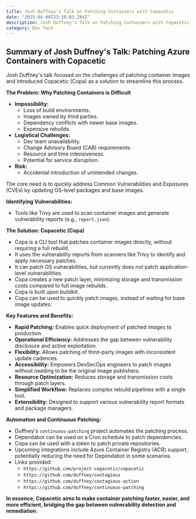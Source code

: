 ```yaml
---
title: Josh Duffney's Talk on Patching Containers with Copacetic
date: "2025-04-08T23:10:03.284Z"
description: Josh Duffney's Talk on Patching Containers with Copacetic
category: Dev Tech
---
```


## Summary of Josh Duffney's Talk: Patching Azure Containers with Copacetic

Josh Duffney's talk focused on the challenges of patching container images and introduced Copacetic (Copa) as a solution to streamline this process.

**The Problem: Why Patching Containers is Difficult**

* **Impossibility:**
    * Loss of build environments.
    * Images owned by third parties.
    * Dependency conflicts with newer base images.
    * Expensive rebuilds.
* **Logistical Challenges:**
    * Dev team unavailability.
    * Change Advisory Board (CAB) requirements.
    * Resource and time intensiveness.
    * Potential for service disruption.
* **Risk:**
    * Accidental introduction of unintended changes.

The core need is to quickly address Common Vulnerabilities and Exposures (CVEs) by updating OS-level packages and base images.

**Identifying Vulnerabilities:**

* Tools like Trivy are used to scan container images and generate vulnerability reports (e.g., `report.json`).

**The Solution: Copacetic (Copa)**

* Copa is a CLI tool that patches container images directly, without requiring a full rebuild.
* It uses the vulnerability reports from scanners like Trivy to identify and apply necessary patches.
* It can patch OS vulnerabilities, but currently does not patch application-level vulnerabilities.
* Copa creates a new patch layer, minimizing storage and transmission costs compared to full image rebuilds.
* Copa is built upon buildkit.
* Copa can be used to quickly patch images, instead of waiting for base image updates.

**Key Features and Benefits:**

* **Rapid Patching:** Enables quick deployment of patched images to production.
* **Operational Efficiency:** Addresses the gap between vulnerability disclosure and active exploitation.
* **Flexibility:** Allows patching of third-party images with inconsistent update cadences.
* **Accessibility:** Empowers DevSecOps engineers to patch images without needing to be the original image publishers.
* **Resource Optimization:** Reduces storage and transmission costs through patch layers.
* **Simplified Workflow:** Replaces complex rebuild pipelines with a single tool.
* **Extensibility:** Designed to support various vulnerability report formats and package managers.

**Automation and Continuous Patching:**

* Duffney's `continuous-patching` project automates the patching process.
* Dependabot can be used on a Cron schedule to patch dependencies.
* Copa can be used with a token to patch private repositories.
* Upcoming integrations include Azure Container Registry (ACR) support, potentially reducing the need for Dependabot in some scenarios.
* Links provided:
    * `https://github.com/project-copacetic/copacetic`
    * `https://github.com/duffney/contagious`
    * `https://github.com/duffney/contagious-action`
    * `https://github.com/duffney/continuous-patching`

**In essence, Copacetic aims to make container patching faster, easier, and more efficient, bridging the gap between vulnerability detection and remediation.**